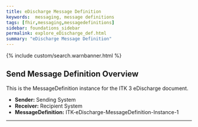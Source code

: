 ```yaml
---
title: eDischarge Message Definition
keywords:  messaging, message definitions
tags: [fhir,messaging,messagedefinitions]
sidebar: foundations_sidebar
permalink: explore_eDischarge_def.html
summary: "eDischarge Message Definition"
---
```


{% include custom/search.warnbanner.html %}

## Send Message Definition Overview ##

This is the MessageDefinition instance for the ITK 3 eDischarge document.

- **Sender:**  Sending System
- **Receiver:** Recipient System
- **MessageDefinition:** ITK-eDischarge-MessageDefinition-Instance-1


<script src="https://gist.github.com/IOPS-DEV/53e791f3ee442a22f910b39f60d21fff.js"></script>
---










